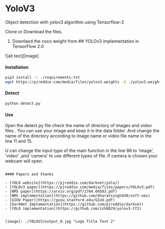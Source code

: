 # YoloV3
Object detection with yolov3 algorithm using  Tensorflow-2 

Clone or Download the files.

1. Downlaod the coco  weight from ## YOLOv3 implementation in TensorFlow 2.0

![alt text][image]

#### Installation

```bash
pip3 install -r ./requirements.txt
wget https://pjreddie.com/media/files/yolov3.weights -O ./yolov3.weights
```

#### Detect

```bash
python detect.py 
```

#### Use

0pen the detect.py file check the name of directory of images and video files . 
You can use your image and keep it in the data folder. And change the name of the directory 
according to image name or video file name  in the line 11 and 15. 

U can change the input type of the main function in the line 86 to 'image', 'video'
,and 'camera' to use different types of file. If camera is chosen your webcam will 
open. 
```

#### Papers and thanks

- [YOLO website](https://pjreddie.com/darknet/yolo/)
- [YOLOv3 paper](https://pjreddie.com/media/files/papers/YOLOv3.pdf)
- [NMS paper](https://arxiv.org/pdf/1704.04503.pdf)
- [NMS implementation](https://github.com/bharatsingh430/soft-nms)
- [GIOU Paper](https://giou.stanford.edu/GIoU.pdf)
- [DarkNet Implementation](https://github.com/pjreddie/darknet)
- [YOLO implementation](https://github.com/zzh8829/yolov3-tf2)


[image]: ./YOLOV3/output_0.jpg "Logo Title Text 2"
